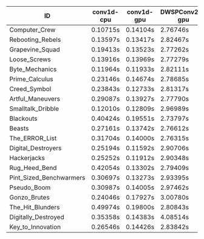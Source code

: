 |ID|conv1d-cpu|conv1d-gpu|DWSPConv2D-gpu|gemm-gpu|avg|
|-|-|-|-|-|-|
|Computer_Crew|0.10715s|0.14104s|2.76746s|1.65085s|1.16662s|
|Rebooting_Rebels|0.13597s|0.13417s|2.82467s|1.66951s|1.19108s|
|Grapevine_Squad|0.19413s|0.13523s|2.77262s|1.68333s|1.19633s|
|Loose_Screws|0.13916s|0.13969s|2.77279s|1.73508s|1.19668s|
|Byte_Mechanics|0.11964s|0.11933s|2.82111s|1.73997s|1.20001s|
|Prime_Calculus|0.23146s|0.14674s|2.78685s|1.66739s|1.20811s|
|Creed_Symbol|0.23843s|0.12733s|2.81317s|1.67030s|1.21231s|
|Artful_Maneuvers|0.29087s|0.13927s|2.77790s|1.66235s|1.21760s|
|Smalltalk_Dribble|0.12010s|0.12809s|2.96989s|1.73655s|1.23866s|
|Blackouts|0.40424s|0.19551s|2.73797s|1.64636s|1.24602s|
|Beasts|0.27161s|0.13742s|2.76612s|1.87558s|1.26268s|
|The_ERROR_List|0.31704s|0.14000s|2.76315s|1.85330s|1.26837s|
|Digital_Destroyers|0.25194s|0.11592s|2.90706s|1.84210s|1.27926s|
|Hackerjacks|0.25252s|0.11912s|2.90348s|1.84545s|1.28014s|
|Rug_Heed_Bend|0.42054s|0.13302s|2.79409s|1.83355s|1.29530s|
|Pint_Sized_Benchwarmers|0.30697s|0.13273s|2.93395s|1.88356s|1.31430s|
|Pseudo_Boom|0.30987s|0.14005s|2.97462s|1.89212s|1.32917s|
|Gonzo_Brutes|0.24046s|0.17927s|3.00780s|1.89721s|1.33119s|
|The_Hit_Blunders|0.49974s|0.19800s|2.80843s|1.85935s|1.34138s|
|Digitally_Destroyed|0.35358s|0.14383s|4.08514s|2.46994s|1.76312s|
|Key_to_Innovation|0.26546s|0.14426s|2.83842s|infs|infs|

